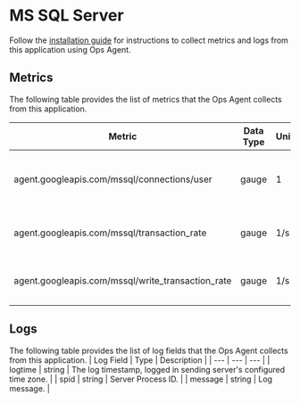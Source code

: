 # MS SQL Server

Follow the [installation guide](https://cloud.google.com/stackdriver/docs/solutions/agents/ops-agent/third-party/mssql) for instructions to collect metrics and logs from this application using Ops Agent.

## Metrics

The following table provides the list of metrics that the Ops Agent collects from this application.

| Metric                                            | Data Type | Unit | Labels | Description |
| ---                                               | ---       | ---  | ---    | ---         | 
| agent.googleapis.com/mssql/connections/user       | gauge     | 1    |        | Currently open connections to SQL server. |
| agent.googleapis.com/mssql/transaction_rate       | gauge     | 1/s  |        | SQL server total transactions per second. |
| agent.googleapis.com/mssql/write_transaction_rate | gauge     | 1/s  |        | SQL server write transactions per second. |

## Logs

The following table provides the list of log fields that the Ops Agent collects from this application.
| Log Field                                         | Type      | Description |
| ---                                               | ---       | ---         | 
| logtime                                           | string    | The log timestamp, logged in sending server's configured time zone. |
| spid                                              | string    | Server Process ID.                                                  |
| message                                           | string    | Log message.                                                        |

